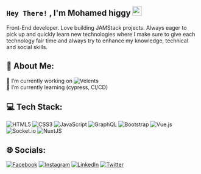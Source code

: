 ## `Hey There!` , I'm Mohamed higgy <img src="https://github.com/TheDudeThatCode/TheDudeThatCode/blob/master/Assets/Hi.gif" width="25" height="25"></img>

<p>Front-End developer. Love building JAMStack projects. Always eager to pick up and quickly learn new technologies where I make sure to give each technology fair time and always try to enhance my knowledge, technical and social skills.</p>

## 💫 About Me:
🔭 I’m currently working on ![Velents](https://www.velents.com/)<br>🌱 I’m currently learning (cypress, CI/CD)


## 💻 Tech Stack:
![HTML5](https://img.shields.io/badge/html5-%23E34F26.svg?style=for-the-badge&logo=html5&logoColor=white) ![CSS3](https://img.shields.io/badge/css3-%231572B6.svg?style=for-the-badge&logo=css3&logoColor=white) ![JavaScript](https://img.shields.io/badge/javascript-%23323330.svg?style=for-the-badge&logo=javascript&logoColor=%23F7DF1E) ![GraphQL](https://img.shields.io/badge/-GraphQL-E10098?style=for-the-badge&logo=graphql&logoColor=white) ![Bootstrap](https://img.shields.io/badge/bootstrap-%23563D7C.svg?style=for-the-badge&logo=bootstrap&logoColor=white) ![Vue.js](https://img.shields.io/badge/vuejs-%2335495e.svg?style=for-the-badge&logo=vuedotjs&logoColor=%234FC08D) ![Socket.io](https://img.shields.io/badge/Socket.io-black?style=for-the-badge&logo=socket.io&badgeColor=010101) ![NuxtJS](https://img.shields.io/badge/Nuxt-black?style=for-the-badge&logo=nuxt.js&logoColor=white)


## 🌐 Socials:
[![Facebook](https://img.shields.io/badge/Facebook-%231877F2.svg?logo=Facebook&logoColor=white)](https://www.facebook.com/Hagooog/) [![Instagram](https://img.shields.io/badge/Instagram-%23E4405F.svg?logo=Instagram&logoColor=white)](https://www.instagram.com/mohamed__higgy/) [![LinkedIn](https://img.shields.io/badge/LinkedIn-%230077B5.svg?logo=linkedin&logoColor=white)](https://www.linkedin.com/in/mohamedhiggy/) [![Twitter](https://img.shields.io/badge/Twitter-%231DA1F2.svg?logo=Twitter&logoColor=white)](https://twitter.com/mohamed_higgy) 